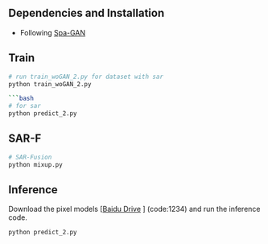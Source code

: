 ## Dependencies and Installation

- Following [Spa-GAN](https://github.com/Penn000/SpA-GAN_for_cloud_removal)

## Train

```bash
# run train_woGAN_2.py for dataset with sar
python train_woGAN_2.py

```bash
# for sar
python predict_2.py
```

## SAR-F

```bash
# SAR-Fusion
python mixup.py
```

## Inference

Download the pixel models [[Baidu Drive](https://pan.baidu.com/share/init?surl=EsbT-3bQKbBug7LPshAnnw)  ] (code:1234) and run the inference code.

```bash
python predict_2.py
```

